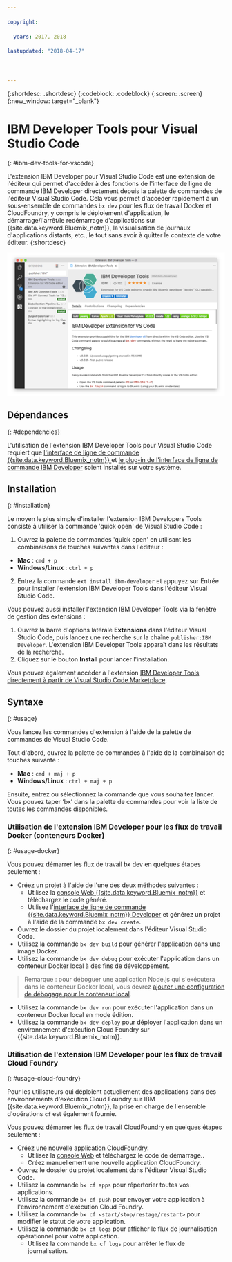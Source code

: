 ```yaml
---

copyright:

  years: 2017, 2018

lastupdated: "2018-04-17"



---
```


{:shortdesc: .shortdesc}
{:codeblock: .codeblock}
{:screen: .screen}
{:new_window: target="_blank"}

# IBM Developer Tools pour Visual Studio Code
{: #ibm-dev-tools-for-vscode}

L'extension IBM Developer pour Visual Studio Code est une extension de l'éditeur qui permet d'accéder à des fonctions de l'interface de ligne de commande IBM Developer directement depuis la palette de commandes de l'éditeur Visual Studio Code.  Cela vous permet d'accéder rapidement à un sous-ensemble de commandes `bx dev` pour les flux de travail Docker et CloudFoundry, y compris le déploiement d'application, le démarrage/l'arrêt/le redémarrage d'applications sur {{site.data.keyword.Bluemix_notm}}, la visualisation de journaux d'applications distants, etc., le tout sans avoir à quitter le contexte de votre éditeur.
{:shortdesc}

![Capture d'écran de l'écran de téléchargement de l'extension IBM Developer Tools.](vscode.png "Ecran de téléchargement d'extension dans Visual Studio Code")

## Dépendances
{: #dependencies}

L'utilisation de l'extension IBM Developer Tools pour Visual Studio Code requiert que [l'interface de ligne de commande {{site.data.keyword.Bluemix_notm}} ](https://plugins.ng.bluemix.net/ui/home.html) et [le plug-in de l'interface de ligne de commande IBM Developer](index.html) soient installés sur votre système.

## Installation
{: #installation}

Le moyen le plus simple d'installer l'extension IBM Developers Tools consiste à utiliser la commande 'quick open' de Visual Studio Code :

1. Ouvrez la palette de commandes 'quick open' en utilisant les combinaisons de touches suivantes dans l'éditeur :

  * **Mac** : `cmd + p`
  * **Windows/Linux** : `ctrl + p`

2. Entrez la commande `ext install ibm-developer` et appuyez sur Entrée pour installer l'extension IBM Developer Tools dans l'éditeur Visual Studio Code.

Vous pouvez aussi installer l'extension IBM Developer Tools via la fenêtre de gestion des extensions :

1. Ouvrez la barre d'options latérale **Extensions** dans l'éditeur Visual Studio Code, puis lancez une recherche sur la chaîne `publisher:IBM Developer`.  L'extension IBM Developer Tools apparaît dans les résultats de la recherche.  
2. Cliquez sur le bouton **Install** pour lancer l'installation.

Vous pouvez également accéder à l'extension [IBM Developer Tools directement à partir de Visual Studio Code Marketplace](https://marketplace.visualstudio.com/items?itemName=IBM.ibm-developer).

## Syntaxe
{: #usage}

Vous lancez les commandes d'extension à l'aide de la palette de commandes de Visual Studio Code.

Tout d'abord, ouvrez la palette de commandes à l'aide de la combinaison de touches suivante :

* **Mac** : `cmd + maj + p`
* **Windows/Linux** : `ctrl + maj + p`

Ensuite, entrez ou sélectionnez la commande que vous souhaitez lancer. Vous pouvez taper ‘bx’ dans la palette de commandes pour voir la liste de toutes les commandes disponibles.

### Utilisation de l'extension IBM Developer pour les flux de travail Docker (conteneurs Docker)
{: #usage-docker}

Vous pouvez démarrer les flux de travail bx dev en quelques étapes seulement :
* Créez un projet à l'aide de l'une des deux méthodes suivantes :
  * Utilisez la [console Web {{site.data.keyword.Bluemix_notm}}](https://console.ng.bluemix.net/developer/getting-started/) et téléchargez le code généré.
  * Utilisez l'[interface de ligne de commande {{site.data.keyword.Bluemix_notm}} Developer](index.html) et générez un projet à l'aide de la commande `bx dev create`.
* Ouvrez le dossier du projet localement dans l'éditeur Visual Studio Code.
* Utilisez la commande `bx dev build` pour générer l'application dans une image Docker.
* Utilisez la commande `bx dev debug` pour exécuter l'application dans un conteneur Docker local à des fins de développement.
> Remarque : pour déboguer une application Node.js qui s'exécutera dans le conteneur Docker local, vous devrez [ajouter une configuration de débogage pour le conteneur local](https://github.com/IBM-Bluemix/ibm-developer-extension-vscode#debugging-nodejs-apps-within-the-local-docker-container).
* Utilisez la commande `bx dev run` pour exécuter l'application dans un conteneur Docker local en mode édition.
* Utilisez la commande `bx dev deploy` pour déployer l'application dans un environnement d'exécution Cloud Foundry sur {{site.data.keyword.Bluemix_notm}}. 

### Utilisation de l'extension IBM Developer pour les flux de travail Cloud Foundry
{: #usage-cloud-foundry}

Pour les utilisateurs qui déploient actuellement des applications dans des environnements d'exécution Cloud Foundry sur IBM {{site.data.keyword.Bluemix_notm}}, la prise en charge de l'ensemble d'opérations `cf` est également fournie.

Vous pouvez démarrer les flux de travail CloudFoundry en quelques étapes seulement :
* Créez une nouvelle application CloudFoundry.
  * Utilisez la [console Web](https://console.ng.bluemix.net/dashboard/cf-apps) et téléchargez le code de démarrage..
  * Créez manuellement une nouvelle application CloudFoundry.
* Ouvrez le dossier du projet localement dans l'éditeur Visual Studio Code.
* Utilisez la commande `bx cf apps` pour répertorier toutes vos applications.
* Utilisez la commande `bx cf push` pour envoyer votre application à l'environnement d'exécution Cloud Foundry.
* Utilisez la commande `bx cf <start/stop/restage/restart>` pour modifier le statut de votre application.
* Utilisez la commande `bx cf logs` pour afficher le flux de journalisation opérationnel pour votre application.
  * Utilisez la commande `bx cf logs` pour arrêter le flux de journalisation.
